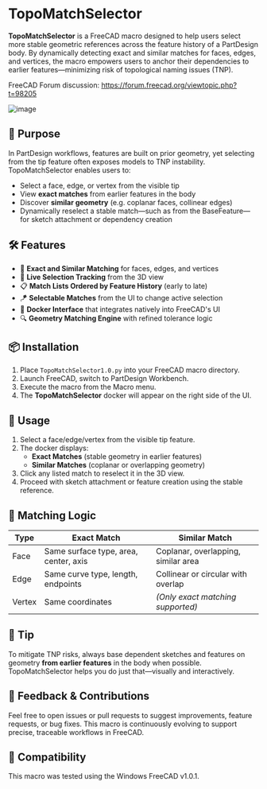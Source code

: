 # TopoMatchSelector

**TopoMatchSelector** is a FreeCAD macro designed to help users select more stable geometric references across the feature history of a PartDesign body. By dynamically detecting exact and similar matches for faces, edges, and vertices, the macro empowers users to anchor their dependencies to earlier features—minimizing risk of topological naming issues (TNP).

FreeCAD Forum discussion: https://forum.freecad.org/viewtopic.php?t=98205

![image](https://github.com/user-attachments/assets/edef74e0-6a6e-4310-b09c-c42be3a09554)

## 🧠 Purpose

In PartDesign workflows, features are built on prior geometry, yet selecting from the tip feature often exposes models to TNP instability. TopoMatchSelector enables users to:

- Select a face, edge, or vertex from the visible tip
- View **exact matches** from earlier features in the body
- Discover **similar geometry** (e.g. coplanar faces, collinear edges)
- Dynamically reselect a stable match—such as from the BaseFeature—for sketch attachment or dependency creation

## 🛠️ Features

- 🧬 **Exact and Similar Matching** for faces, edges, and vertices
- 🧲 **Live Selection Tracking** from the 3D view
- 📋 **Match Lists Ordered by Feature History** (early to late)
- 🪁 **Selectable Matches** from the UI to change active selection
- 🧱 **Docker Interface** that integrates natively into FreeCAD's UI
- 🔍 **Geometry Matching Engine** with refined tolerance logic

## 📦 Installation

1. Place `TopoMatchSelector1.0.py` into your FreeCAD macro directory.
2. Launch FreeCAD, switch to PartDesign Workbench.
3. Execute the macro from the Macro menu.
4. The **TopoMatchSelector** docker will appear on the right side of the UI.

## 🎯 Usage

1. Select a face/edge/vertex from the visible tip feature.
2. The docker displays:
   - **Exact Matches** (stable geometry in earlier features)
   - **Similar Matches** (coplanar or overlapping geometry)
3. Click any listed match to reselect it in the 3D view.
4. Proceed with sketch attachment or feature creation using the stable reference.

## 📐 Matching Logic

| Type    | Exact Match                          | Similar Match                            |
|---------|--------------------------------------|-------------------------------------------|
| Face    | Same surface type, area, center, axis | Coplanar, overlapping, similar area       |
| Edge    | Same curve type, length, endpoints    | Collinear or circular with overlap        |
| Vertex  | Same coordinates                      | *(Only exact matching supported)*         |

## 🧪 Tip

To mitigate TNP risks, always base dependent sketches and features on geometry **from earlier features** in the body when possible. TopoMatchSelector helps you do just that—visually and interactively.

## 💬 Feedback & Contributions

Feel free to open issues or pull requests to suggest improvements, feature requests, or bug fixes. This macro is continuously evolving to support precise, traceable workflows in FreeCAD.

## 🔗 Compatibility

This macro was tested using the Windows FreeCAD v1.0.1.
